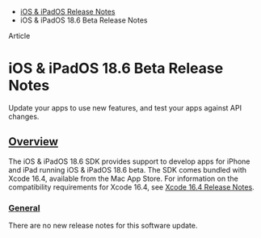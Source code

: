 - [iOS & iPadOS Release Notes](https://developer.apple.com/documentation/ios-ipados-release-notes)
- iOS & iPadOS 18.6 Beta Release Notes

Article

# iOS & iPadOS 18.6 Beta Release Notes

Update your apps to use new features, and test your apps against API changes.

## [Overview](https://developer.apple.com/documentation/ios-ipados-release-notes/ios-ipados-18_6-release-notes#Overview)

The iOS & iPadOS 18.6 SDK provides support to develop apps for iPhone and iPad running iOS & iPadOS 18.6 beta. The SDK comes bundled with Xcode 16.4, available from the Mac App Store. For information on the compatibility requirements for Xcode 16.4, see [Xcode 16.4 Release Notes](https://developer.apple.com/documentation/Xcode-Release-Notes/xcode-16_4-release-notes).

### [General](https://developer.apple.com/documentation/ios-ipados-release-notes/ios-ipados-18_6-release-notes#General)

There are no new release notes for this software update.
